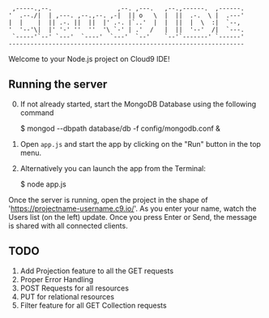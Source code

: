 
     ,-----.,--.                  ,--. ,---.   ,--.,------.  ,------.
    '  .--./|  | ,---. ,--.,--. ,-|  || o   \  |  ||  .-.  \ |  .---'
    |  |    |  || .-. ||  ||  |' .-. |`..'  |  |  ||  |  \  :|  `--, 
    '  '--'\|  |' '-' ''  ''  '\ `-' | .'  /   |  ||  '--'  /|  `---.
     `-----'`--' `---'  `----'  `---'  `--'    `--'`-------' `------'
    ----------------------------------------------------------------- 


Welcome to your Node.js project on Cloud9 IDE!

## Running the server

0) If not already started, start the MongoDB Database using the following command

    $ mongod --dbpath database/db -f config/mongodb.conf &

1) Open `app.js` and start the app by clicking on the "Run" button in the top menu.

2) Alternatively you can launch the app from the Terminal:

    $ node app.js

Once the server is running, open the project in the shape of 'https://projectname-username.c9.io/'. As you enter your name, watch the Users list (on the left) update. 
Once you press Enter or Send, the message is shared with all connected clients.


## TODO

1)  Add Projection feature to all the GET requests
2)  Proper Error Handling
3)  POST Requests for all resources
4)  PUT for relational resources
5)  Filter feature for all GET Collection requests